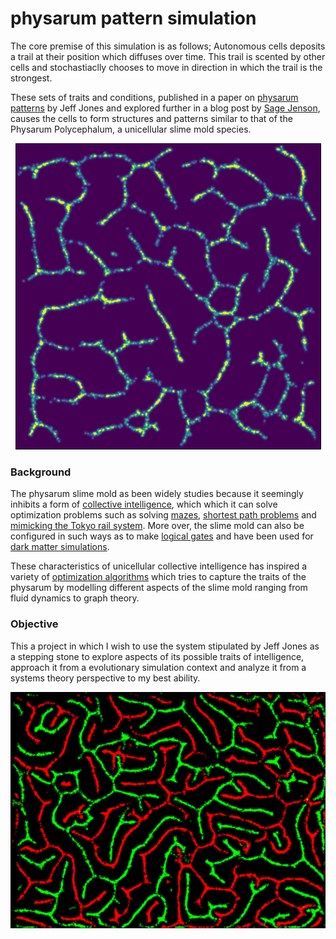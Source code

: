 # physarum pattern simulation
The core premise of this simulation is as follows; Autonomous cells deposits a trail at their position which diffuses over time. This trail is scented by other cells and stochastiaclly chooses to move in direction in which the trail is the strongest.

These sets of traits and conditions, published in a paper on [physarum patterns](https://uwe-repository.worktribe.com/output/980579) by Jeff Jones and explored further in a blog post by [Sage Jenson](https://sagejenson.com/physarum), causes the cells to form structures and patterns similar to that of the Physarum Polycephalum, a unicellular slime mold species.

<p align="center">
  <img width="489" height="490" src="/images/image1.png">
</p>

### Background
The physarum slime mold as been widely studies because it seemingly inhibits a form of [collective intelligence](https://www.nature.com/news/how-brainless-slime-molds-redefine-intelligence-1.11811), which which it can solve optimization problems such as solving [mazes](https://www.nature.com/articles/35035159), [shortest path problems](https://arxiv.org/abs/1106.0423) and [mimicking the Tokyo rail system](https://science.sciencemag.org/content/327/5964/439). More over, the slime mold can also be configured in such ways as to make [logical gates](https://www.sciencedirect.com/science/article/pii/S136970211400025X) and have been used for [dark matter simulations](https://www.nasa.gov/feature/goddard/2020/slime-mold-simulations-used-to-map-dark-matter-holding-universe-together).

These characteristics of unicellular collective intelligence has inspired a variety of [optimization algorithms](https://arxiv.org/pdf/1712.02910.pdf) which tries to capture the traits of the physarum by modelling different aspects of the slime mold ranging from fluid dynamics to graph theory. 

### Objective
This a project in which I wish to use the system stipulated by Jeff Jones as a stepping stone to explore aspects of its possible traits of intelligence, approach it from a evolutionary simulation context and analyze it from a systems theory perspective to my best ability.


![Multiple species](/images/image2.png)
